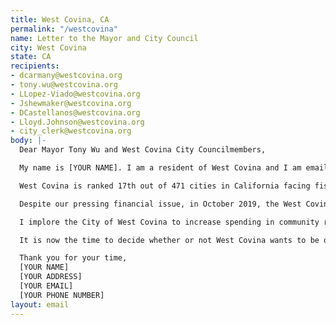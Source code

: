 ```yaml
---
title: West Covina, CA
permalink: "/westcovina"
name: Letter to the Mayor and City Council
city: West Covina
state: CA
recipients:
- dcarmany@westcovina.org
- tony.wu@westcovina.org
- LLopez-Viado@westcovina.org
- Jshewmaker@westcovina.org
- DCastellanos@westcovina.org
- Lloyd.Johnson@westcovina.org
- city_clerk@westcovina.org
body: |-
  Dear Mayor Tony Wu and West Covina City Councilmembers,

  My name is [YOUR NAME]. I am a resident of West Covina and I am emailing today to urge the City of West Covina to defund the WCPD, and prioritize the needs of the community over a dramatic salary raise for law enforcement. The City of West Covina, per the 2020-2021 Preliminary Budget, allocates $31,163,716 (47%) to law enforcement, an incredible fraction of our city's resources.

  West Covina is ranked 17th out of 471 cities in California facing fiscal challenges. Furthermore, we are ranked number ONE in future pension costs and obligations, almost entirely due to our Police Department. If we do not reform our budget now and invest in our community, we will be bankrupt in the next few years.

  Despite our pressing financial issue, in October 2019, the West Covina City Council voted 4-1 to raise the salaries of police officers by 12%, which will ultimately cost taxpayers around $600,000 in this current fiscal year and double that the following year. Despite the ongoing economic hardships many residents and small businesses in West Covina face as a result of the COVID-19 pandemic, the City Council has prioritized a salary increase over the essential services and support most needed by residents RIGHT NOW.

  I implore the City of West Covina to increase spending in community resources, such as educational enrichment programs, small business resources, affordable housing, and community-centered alternative to public safety. We as a city need a budget that will effectively serve the needs of our community and create a safe environment for all of us during this unprecedented time.

  It is now the time to decide whether or not West Covina wants to be on the right side of history. Trust the people of West Covina and listen to what we want, which is a budget for the people and the defunding of our Police Department.

  Thank you for your time,
  [YOUR NAME]
  [YOUR ADDRESS]
  [YOUR EMAIL]
  [YOUR PHONE NUMBER]
layout: email
---
```


